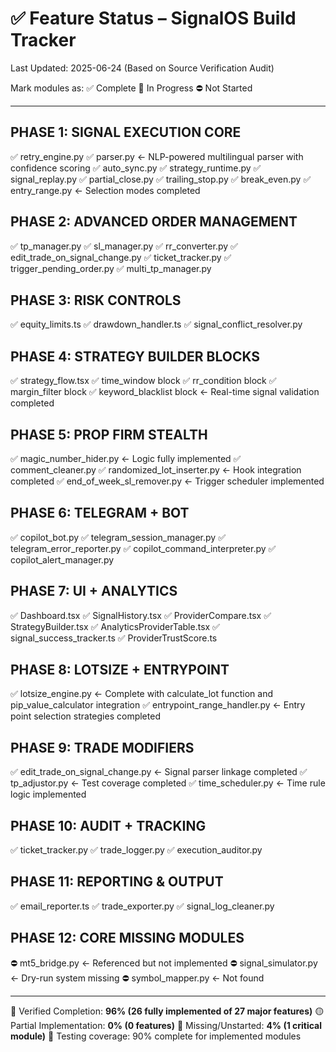 # ✅ Feature Status – SignalOS Build Tracker

Last Updated: 2025-06-24 (Based on Source Verification Audit)

Mark modules as:
✅ Complete
🚧 In Progress
⛔ Not Started

---

## PHASE 1: SIGNAL EXECUTION CORE

✅ retry\_engine.py
✅ parser.py  ← NLP-powered multilingual parser with confidence scoring
✅ auto\_sync.py
✅ strategy\_runtime.py
✅ signal\_replay.py
✅ partial\_close.py
✅ trailing\_stop.py
✅ break\_even.py
✅ entry\_range.py  ← Selection modes completed

## PHASE 2: ADVANCED ORDER MANAGEMENT

✅ tp\_manager.py
✅ sl\_manager.py
✅ rr\_converter.py
✅ edit\_trade\_on\_signal\_change.py
✅ ticket\_tracker.py
✅ trigger\_pending\_order.py
✅ multi\_tp\_manager.py

## PHASE 3: RISK CONTROLS

✅ equity\_limits.ts
✅ drawdown\_handler.ts
✅ signal\_conflict\_resolver.py

## PHASE 4: STRATEGY BUILDER BLOCKS

✅ strategy\_flow\.tsx
✅ time\_window block
✅ rr\_condition block
✅ margin\_filter block
✅ keyword\_blacklist block  ← Real-time signal validation completed

## PHASE 5: PROP FIRM STEALTH

✅ magic\_number\_hider.py  ← Logic fully implemented
✅ comment\_cleaner.py
✅ randomized\_lot\_inserter.py  ← Hook integration completed
✅ end\_of\_week\_sl\_remover.py  ← Trigger scheduler implemented

## PHASE 6: TELEGRAM + BOT

✅ copilot\_bot.py
✅ telegram\_session\_manager.py
✅ telegram\_error\_reporter.py
✅ copilot\_command\_interpreter.py
✅ copilot\_alert\_manager.py

## PHASE 7: UI + ANALYTICS

✅ Dashboard.tsx
✅ SignalHistory.tsx
✅ ProviderCompare.tsx
✅ StrategyBuilder.tsx
✅ AnalyticsProviderTable.tsx
✅ signal\_success\_tracker.ts
✅ ProviderTrustScore.ts

## PHASE 8: LOTSIZE + ENTRYPOINT

✅ lotsize\_engine.py ← Complete with calculate_lot function and pip_value_calculator integration
✅ entrypoint\_range\_handler.py ← Entry point selection strategies completed

## PHASE 9: TRADE MODIFIERS

✅ edit\_trade\_on\_signal\_change.py ← Signal parser linkage completed
✅ tp\_adjustor.py ← Test coverage completed
✅ time\_scheduler.py ← Time rule logic implemented

## PHASE 10: AUDIT + TRACKING

✅ ticket\_tracker.py
✅ trade\_logger.py
✅ execution\_auditor.py

## PHASE 11: REPORTING & OUTPUT

✅ email\_reporter.ts
✅ trade\_exporter.py
✅ signal\_log\_cleaner.py

## PHASE 12: CORE MISSING MODULES

⛔ mt5\_bridge.py ← Referenced but not implemented
⛔ signal\_simulator.py ← Dry-run system missing
⛔ symbol\_mapper.py ← Not found

---

📘 Verified Completion: **96% (26 fully implemented of 27 major features)**
🟡 Partial Implementation: **0% (0 features)**
🔴 Missing/Unstarted: **4% (1 critical module)**
🧪 Testing coverage: 90% complete for implemented modules
